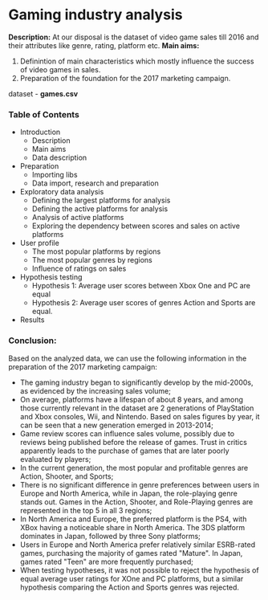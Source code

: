 # Gaming industry analysis
**Description:** At our disposal is the dataset of video game sales till 2016 and their attributes like genre, rating, platform etc.
**Main aims:** 
1. Definintion of main characteristics which mostly influence the success of video games in sales.
2. Preparation of the foundation for the 2017 marketing campaign.

dataset - **games.csv**

### Table of Contents

- Introduction
  -  Description
  -  Main aims
  -  Data description
- Preparation
  -  Importing libs
  -  Data import, research and preparation
- Exploratory data analysis
  -  Defining the largest platforms for analysis
  -  Defining the active platforms for analysis
  -  Analysis of active platforms
  -  Exploring the dependency between scores and sales on active platforms
- User profile
  -  The most popular platforms by regions
  -  The most popular genres by regions
  -  Influence of ratings on sales
- Hypothesis testing
  - Hypothesis 1: Average user scores between Xbox One and PC are equal
  - Hypothesis 2: Average user scores of genres Action and Sports are equal.
- Results

### Conclusion:
Based on the analyzed data, we can use the following information in the preparation of the 2017 marketing campaign:
* The gaming industry began to significantly develop by the mid-2000s, as evidenced by the increasing sales volume;
* On average, platforms have a lifespan of about 8 years, and among those currently relevant in the dataset are 2 generations of PlayStation and Xbox consoles, Wii, and Nintendo. Based on sales figures by year, it can be seen that a new generation emerged in 2013-2014;
* Game review scores can influence sales volume, possibly due to reviews being published before the release of games. Trust in critics apparently leads to the purchase of games that are later poorly evaluated by players;
* In the current generation, the most popular and profitable genres are Action, Shooter, and Sports;
* There is no significant difference in genre preferences between users in Europe and North America, while in Japan, the role-playing genre stands out. Games in the Action, Shooter, and Role-Playing genres are represented in the top 5 in all 3 regions;
* In North America and Europe, the preferred platform is the PS4, with XBox having a noticeable share in North America. The 3DS platform dominates in Japan, followed by three Sony platforms;
* Users in Europe and North America prefer relatively similar ESRB-rated games, purchasing the majority of games rated "Mature". In Japan, games rated "Teen" are more frequently purchased;
* When testing hypotheses, it was not possible to reject the hypothesis of equal average user ratings for XOne and PC platforms, but a similar hypothesis comparing the Action and Sports genres was rejected.
